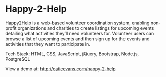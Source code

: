 # Happy-2-Help

Happy2Help is a web-based volunteer coordination system, enabling non-profit organizations and charities to create listings for upcoming events detailing what activities they’ll need volunteers for. Volunteer users can browse a list of upcoming events and then sign up for the events and activities that they want to participate in.   

Tech Stack: HTML, CSS, JavaScript, jQuery, Bootstrap, Node.js, PostgreSQL

View a demo at: http://catieevans.com/happy-2-help

